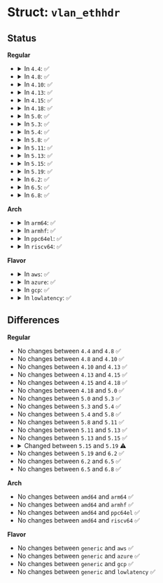 # Struct: <code>vlan_ethhdr</code>

## Status
<b>Regular</b>
<ul>
<li>
<details>
<summary>In <code>4.4</code>: ✅</summary>

```c
struct vlan_ethhdr {
    unsigned char h_dest[6];
    unsigned char h_source[6];
    __be16 h_vlan_proto;
    __be16 h_vlan_TCI;
    __be16 h_vlan_encapsulated_proto;
};
```
</details>
</li>
<li>
<details>
<summary>In <code>4.8</code>: ✅</summary>

```c
struct vlan_ethhdr {
    unsigned char h_dest[6];
    unsigned char h_source[6];
    __be16 h_vlan_proto;
    __be16 h_vlan_TCI;
    __be16 h_vlan_encapsulated_proto;
};
```
</details>
</li>
<li>
<details>
<summary>In <code>4.10</code>: ✅</summary>

```c
struct vlan_ethhdr {
    unsigned char h_dest[6];
    unsigned char h_source[6];
    __be16 h_vlan_proto;
    __be16 h_vlan_TCI;
    __be16 h_vlan_encapsulated_proto;
};
```
</details>
</li>
<li>
<details>
<summary>In <code>4.13</code>: ✅</summary>

```c
struct vlan_ethhdr {
    unsigned char h_dest[6];
    unsigned char h_source[6];
    __be16 h_vlan_proto;
    __be16 h_vlan_TCI;
    __be16 h_vlan_encapsulated_proto;
};
```
</details>
</li>
<li>
<details>
<summary>In <code>4.15</code>: ✅</summary>

```c
struct vlan_ethhdr {
    unsigned char h_dest[6];
    unsigned char h_source[6];
    __be16 h_vlan_proto;
    __be16 h_vlan_TCI;
    __be16 h_vlan_encapsulated_proto;
};
```
</details>
</li>
<li>
<details>
<summary>In <code>4.18</code>: ✅</summary>

```c
struct vlan_ethhdr {
    unsigned char h_dest[6];
    unsigned char h_source[6];
    __be16 h_vlan_proto;
    __be16 h_vlan_TCI;
    __be16 h_vlan_encapsulated_proto;
};
```
</details>
</li>
<li>
<details>
<summary>In <code>5.0</code>: ✅</summary>

```c
struct vlan_ethhdr {
    unsigned char h_dest[6];
    unsigned char h_source[6];
    __be16 h_vlan_proto;
    __be16 h_vlan_TCI;
    __be16 h_vlan_encapsulated_proto;
};
```
</details>
</li>
<li>
<details>
<summary>In <code>5.3</code>: ✅</summary>

```c
struct vlan_ethhdr {
    unsigned char h_dest[6];
    unsigned char h_source[6];
    __be16 h_vlan_proto;
    __be16 h_vlan_TCI;
    __be16 h_vlan_encapsulated_proto;
};
```
</details>
</li>
<li>
<details>
<summary>In <code>5.4</code>: ✅</summary>

```c
struct vlan_ethhdr {
    unsigned char h_dest[6];
    unsigned char h_source[6];
    __be16 h_vlan_proto;
    __be16 h_vlan_TCI;
    __be16 h_vlan_encapsulated_proto;
};
```
</details>
</li>
<li>
<details>
<summary>In <code>5.8</code>: ✅</summary>

```c
struct vlan_ethhdr {
    unsigned char h_dest[6];
    unsigned char h_source[6];
    __be16 h_vlan_proto;
    __be16 h_vlan_TCI;
    __be16 h_vlan_encapsulated_proto;
};
```
</details>
</li>
<li>
<details>
<summary>In <code>5.11</code>: ✅</summary>

```c
struct vlan_ethhdr {
    unsigned char h_dest[6];
    unsigned char h_source[6];
    __be16 h_vlan_proto;
    __be16 h_vlan_TCI;
    __be16 h_vlan_encapsulated_proto;
};
```
</details>
</li>
<li>
<details>
<summary>In <code>5.13</code>: ✅</summary>

```c
struct vlan_ethhdr {
    unsigned char h_dest[6];
    unsigned char h_source[6];
    __be16 h_vlan_proto;
    __be16 h_vlan_TCI;
    __be16 h_vlan_encapsulated_proto;
};
```
</details>
</li>
<li>
<details>
<summary>In <code>5.15</code>: ✅</summary>

```c
struct vlan_ethhdr {
    unsigned char h_dest[6];
    unsigned char h_source[6];
    __be16 h_vlan_proto;
    __be16 h_vlan_TCI;
    __be16 h_vlan_encapsulated_proto;
};
```
</details>
</li>
<li>
<details>
<summary>In <code>5.19</code>: ✅</summary>

```c
struct vlan_ethhdr {
    unsigned char h_dest[6];
    unsigned char h_source[6];
    struct (anon) addrs;
    __be16 h_vlan_proto;
    __be16 h_vlan_TCI;
    __be16 h_vlan_encapsulated_proto;
};
```
</details>
</li>
<li>
<details>
<summary>In <code>6.2</code>: ✅</summary>

```c
struct vlan_ethhdr {
    unsigned char h_dest[6];
    unsigned char h_source[6];
    struct (anon) addrs;
    __be16 h_vlan_proto;
    __be16 h_vlan_TCI;
    __be16 h_vlan_encapsulated_proto;
};
```
</details>
</li>
<li>
<details>
<summary>In <code>6.5</code>: ✅</summary>

```c
struct vlan_ethhdr {
    unsigned char h_dest[6];
    unsigned char h_source[6];
    struct (anon) addrs;
    __be16 h_vlan_proto;
    __be16 h_vlan_TCI;
    __be16 h_vlan_encapsulated_proto;
};
```
</details>
</li>
<li>
<details>
<summary>In <code>6.8</code>: ✅</summary>

```c
struct vlan_ethhdr {
    unsigned char h_dest[6];
    unsigned char h_source[6];
    struct (anon) addrs;
    __be16 h_vlan_proto;
    __be16 h_vlan_TCI;
    __be16 h_vlan_encapsulated_proto;
};
```
</details>
</li>
</ul>
<b>Arch</b>
<ul>
<li>
<details>
<summary>In <code>arm64</code>: ✅</summary>

```c
struct vlan_ethhdr {
    unsigned char h_dest[6];
    unsigned char h_source[6];
    __be16 h_vlan_proto;
    __be16 h_vlan_TCI;
    __be16 h_vlan_encapsulated_proto;
};
```
</details>
</li>
<li>
<details>
<summary>In <code>armhf</code>: ✅</summary>

```c
struct vlan_ethhdr {
    unsigned char h_dest[6];
    unsigned char h_source[6];
    __be16 h_vlan_proto;
    __be16 h_vlan_TCI;
    __be16 h_vlan_encapsulated_proto;
};
```
</details>
</li>
<li>
<details>
<summary>In <code>ppc64el</code>: ✅</summary>

```c
struct vlan_ethhdr {
    unsigned char h_dest[6];
    unsigned char h_source[6];
    __be16 h_vlan_proto;
    __be16 h_vlan_TCI;
    __be16 h_vlan_encapsulated_proto;
};
```
</details>
</li>
<li>
<details>
<summary>In <code>riscv64</code>: ✅</summary>

```c
struct vlan_ethhdr {
    unsigned char h_dest[6];
    unsigned char h_source[6];
    __be16 h_vlan_proto;
    __be16 h_vlan_TCI;
    __be16 h_vlan_encapsulated_proto;
};
```
</details>
</li>
</ul>
<b>Flavor</b>
<ul>
<li>
<details>
<summary>In <code>aws</code>: ✅</summary>

```c
struct vlan_ethhdr {
    unsigned char h_dest[6];
    unsigned char h_source[6];
    __be16 h_vlan_proto;
    __be16 h_vlan_TCI;
    __be16 h_vlan_encapsulated_proto;
};
```
</details>
</li>
<li>
<details>
<summary>In <code>azure</code>: ✅</summary>

```c
struct vlan_ethhdr {
    unsigned char h_dest[6];
    unsigned char h_source[6];
    __be16 h_vlan_proto;
    __be16 h_vlan_TCI;
    __be16 h_vlan_encapsulated_proto;
};
```
</details>
</li>
<li>
<details>
<summary>In <code>gcp</code>: ✅</summary>

```c
struct vlan_ethhdr {
    unsigned char h_dest[6];
    unsigned char h_source[6];
    __be16 h_vlan_proto;
    __be16 h_vlan_TCI;
    __be16 h_vlan_encapsulated_proto;
};
```
</details>
</li>
<li>
<details>
<summary>In <code>lowlatency</code>: ✅</summary>

```c
struct vlan_ethhdr {
    unsigned char h_dest[6];
    unsigned char h_source[6];
    __be16 h_vlan_proto;
    __be16 h_vlan_TCI;
    __be16 h_vlan_encapsulated_proto;
};
```
</details>
</li>
</ul>

## Differences
<b>Regular</b>
<ul>
<li>
No changes between <code>4.4</code> and <code>4.8</code> ✅
</li>
<li>
No changes between <code>4.8</code> and <code>4.10</code> ✅
</li>
<li>
No changes between <code>4.10</code> and <code>4.13</code> ✅
</li>
<li>
No changes between <code>4.13</code> and <code>4.15</code> ✅
</li>
<li>
No changes between <code>4.15</code> and <code>4.18</code> ✅
</li>
<li>
No changes between <code>4.18</code> and <code>5.0</code> ✅
</li>
<li>
No changes between <code>5.0</code> and <code>5.3</code> ✅
</li>
<li>
No changes between <code>5.3</code> and <code>5.4</code> ✅
</li>
<li>
No changes between <code>5.4</code> and <code>5.8</code> ✅
</li>
<li>
No changes between <code>5.8</code> and <code>5.11</code> ✅
</li>
<li>
No changes between <code>5.11</code> and <code>5.13</code> ✅
</li>
<li>
No changes between <code>5.13</code> and <code>5.15</code> ✅
</li>
<li>
<details>
<summary>Changed between <code>5.15</code> and <code>5.19</code> ⚠️</summary>
<ul>
<li>
<b>Field added. </b>
<code>struct (anon) addrs</code>
</li>
</ul>
</details>
</li>
<li>
No changes between <code>5.19</code> and <code>6.2</code> ✅
</li>
<li>
No changes between <code>6.2</code> and <code>6.5</code> ✅
</li>
<li>
No changes between <code>6.5</code> and <code>6.8</code> ✅
</li>
</ul>
<b>Arch</b>
<ul>
<li>
No changes between <code>amd64</code> and <code>arm64</code> ✅
</li>
<li>
No changes between <code>amd64</code> and <code>armhf</code> ✅
</li>
<li>
No changes between <code>amd64</code> and <code>ppc64el</code> ✅
</li>
<li>
No changes between <code>amd64</code> and <code>riscv64</code> ✅
</li>
</ul>
<b>Flavor</b>
<ul>
<li>
No changes between <code>generic</code> and <code>aws</code> ✅
</li>
<li>
No changes between <code>generic</code> and <code>azure</code> ✅
</li>
<li>
No changes between <code>generic</code> and <code>gcp</code> ✅
</li>
<li>
No changes between <code>generic</code> and <code>lowlatency</code> ✅
</li>
</ul>
